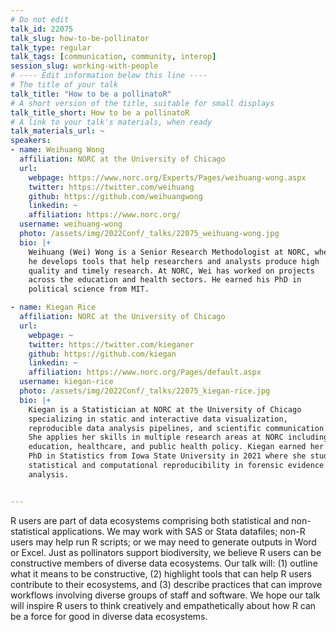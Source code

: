 ```yaml
---
# Do not edit
talk_id: 22075
talk_slug: how-to-be-pollinator
talk_type: regular
talk_tags: [communication, community, interop]
session_slug: working-with-people
# ---- Edit information below this line ----
# The title of your talk
talk_title: "How to be a pollinatoR"
# A short version of the title, suitable for small displays
talk_title_short: How to be a pollinatoR
# A link to your talk's materials, when ready
talk_materials_url: ~
speakers:
- name: Weihuang Wong
  affiliation: NORC at the University of Chicago
  url:
    webpage: https://www.norc.org/Experts/Pages/weihuang-wong.aspx
    twitter: https://twitter.com/weihuang
    github: https://github.com/weihuangwong
    linkedin: ~
    affiliation: https://www.norc.org/
  username: weihuang-wong
  photo: /assets/img/2022Conf/_talks/22075_weihuang-wong.jpg
  bio: |+
    Weihuang (Wei) Wong is a Senior Research Methodologist at NORC, where
    he develops tools that help researchers and analysts produce high
    quality and timely research. At NORC, Wei has worked on projects
    across the education and health sectors. He earned his PhD in
    political science from MIT.

- name: Kiegan Rice
  affiliation: NORC at the University of Chicago
  url:
    webpage: ~
    twitter: https://twitter.com/kieganer
    github: https://github.com/kiegan
    linkedin: ~
    affiliation: https://www.norc.org/Pages/default.aspx
  username: kiegan-rice
  photo: /assets/img/2022Conf/_talks/22075_kiegan-rice.jpg
  bio: |+
    Kiegan is a Statistician at NORC at the University of Chicago
    specializing in static and interactive data visualization,
    reproducible data analysis pipelines, and scientific communication.
    She applies her skills in multiple research areas at NORC including
    education, healthcare, and public health policy. Kiegan earned her
    PhD in Statistics from Iowa State University in 2021 where she studied
    statistical and computational reproducibility in forensic evidence
    analysis.


---
```


<!-- ABSTRACT ----
Please write abstract below. You may use simple markdown (links, code style, bold, italics)
-->

R users are part of data ecosystems comprising both statistical and non-
statistical applications. We may work with SAS or Stata datafiles; non-R users
may help run R scripts; or we may need to generate outputs in Word or Excel.
Just as pollinators support biodiversity, we believe R users can be constructive
members of diverse data ecosystems. Our talk will: (1) outline what it means to
be constructive, (2) highlight tools that can help R users contribute to their
ecosystems, and (3) describe practices that can improve workflows involving
diverse groups of staff and software. We hope our talk will inspire R users
to think creatively and empathetically about how R can be a force for good in
diverse data ecosystems.
